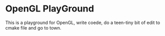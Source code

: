 # OpenGL PlayGround

This is a playground for OpenGL, write coede, do a teen-tiny bit of edit to cmake file and go to town.


